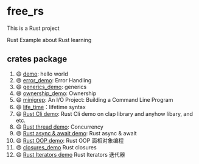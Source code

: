 # free_rs
This is a Rust project

Rust Example about Rust learning

## crates package

1. :smile: [demo](https://github.com/BruceZhang54110/free_rs/tree/549d4fbb59cdb4cf225d5ee3d65dc650da67e67a/crates/demo): hello world
2. :smile: [error_demo](https://github.com/BruceZhang54110/free_rs/tree/549d4fbb59cdb4cf225d5ee3d65dc650da67e67a/crates/error_demo): Error Handling
3. :smile: [generics_demo](https://github.com/BruceZhang54110/free_rs/tree/main/crates/generics_demo): generics
4. :smile: [ownership_demo](https://github.com/BruceZhang54110/free_rs/tree/549d4fbb59cdb4cf225d5ee3d65dc650da67e67a/crates/ownership_demo): Ownership
5. :smile: [minigrep](https://github.com/BruceZhang54110/free_rs/tree/549d4fbb59cdb4cf225d5ee3d65dc650da67e67a/crates/minigrep): An I/O Project: Building a Command Line Program
6. :smile: [life_time](https://github.com/BruceZhang54110/free_rs/tree/main/crates/life_time)：lifetime syntax
7. :smile: [Rust Cli demo](https://github.com/BruceZhang54110/free_rs/blob/main/crates/grrs/src/main.rs): Rust Cli demo on clap library and anyhow libary, and etc.
8. :smile: [Rust thread demo](https://github.com/BruceZhang54110/free_rs/tree/main/crates/thread_demo): Concurrency
9. :smile: [Rust async & await demo](https://github.com/BruceZhang54110/free_rs/tree/main/crates/hello-async): Rust async & await
10. :smile: [Rust OOP demo](https://github.com/BruceZhang54110/free_rs/tree/main/crates/oop_demo): Rust OOP 面相对象编程
11. :smile: [closures_demo](https://github.com/BruceZhang54110/free_rs/tree/main/crates/closures_demo) Rust closures
12. :smile: [Rust Iterators demo](https://github.com/BruceZhang54110/free_rs/tree/main/crates/iterators_demo) Rust Iterators 迭代器





